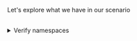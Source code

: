 Let's explore what we have in our scenario

<br>
<details><summary>Verify namespaces</summary>
<br>

```plain
kubectl get ns
```{{exec}}

We can notice that we have 2 namespaces that will be used in that scenario `prod-ns` and `dev-ns`.
</details>

<br>
<details><summary>Verify chart templates</summary>
<br>

Our Helm chart is stored in /charts/mock-app. Let's explore its templates.

```plain
ls /charts/mock-app/templates
```{{exec}}
The chart is composed of: deployment, configmap, service and hpa.

In our scenario, we will be focusing on the hpa.

HPA = Horizontal Pod Autoscaler

</details>
